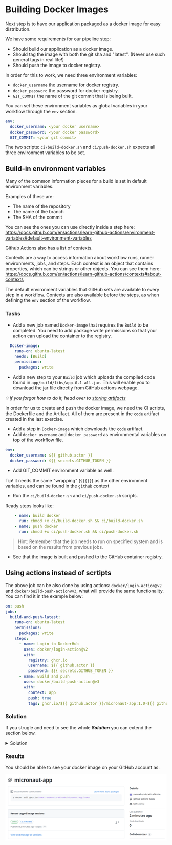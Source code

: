 # Building Docker Images

Next step is to have our application packaged as a docker image for easy distribution. 

We have some requirements for our pipeline step:

- Should build our application as a docker image.
- Should tag the image with both the git sha and "latest". (Never use such general tags in real life!)
- Should push the image to docker registry.

In order for this to work, we need three environment variables:
- `docker_username` the username for docker registry.
- `docker_password` the password for docker registry.
- `GIT_COMMIT`  the name of the git commit that is being built.

You can set these environment variables as global variables in your workflow through the `env` section.

```YAML
env:
  docker_username: <your docker username>
  docker_password: <your docker password>
  GIT_COMMIT: <your git commit>
```

The two scripts: `ci/build-docker.sh` and `ci/push-docker.sh` expects all three environment variables to be set.

## Build-in environment variables

Many of the common information pieces for a build is set in default environment variables.

Examples of these are:

- The name of the repository
- The name of the branch
- The SHA of the commit

You can see the ones you can use directly inside a step here: https://docs.github.com/en/actions/learn-github-actions/environment-variables#default-environment-variables

Github Actions also has a list of contexts.

Contexts are a way to access information about workflow runs, runner environments, jobs, and steps. 
Each context is an object that contains properties, which can be strings or other objects.
You can see them here: https://docs.github.com/en/actions/learn-github-actions/contexts#about-contexts 

The default environment variables that GitHub sets are available to every step in a workflow.
Contexts are also available before the steps, as when defining the `env` section of the workflow. 


### Tasks

<!-- - To start Docker credentials should be stored as repository secrets at Github Actions Repository. Please go to `Settings > Secrets > New repository secret` to add them. 

![Github Secrets](img/secret.png) -->

- Add a new job named `Docker-image` that requires the `Build` to be completed.
You need to add package write permissions so that your action can upload the container to the registry.

```YAML
  Docker-image:
    runs-on: ubuntu-latest
    needs: [Build]
    permissions:
      packages: write
```

- Add a new step to your `Build` job which uploads the compiled code found in `app/build/libs/app-0.1-all.jar`. This will enable you to download the jar file directly from GitHub actions webpage. 

_:bulb: if you forgot how to do it, head over to [storing artifacts](./04-storing-artifacts.md)_

In order for us to create and push the docker image, we need the CI scripts, the Dockerfile and the Artifact. All of them are present in the `code` artifact created in the last exercise.

- Add a step in `Docker-image` which downloads the `code` artifact.
- Add `docker_username` and `docker_password` as environmental variables on top of the workflow file. 

```YAML
env:
  docker_username: ${{ github.actor }}
  docker_password: ${{ secrets.GITHUB_TOKEN }}
```

- Add GIT_COMMIT environment variable as well. 

Tip! it needs the same "wrapping" (`${{}}`) as the other environment variables, and can be found in the `github` context

- Run the `ci/build-docker.sh` and `ci/push-docker.sh` scripts.

Ready steps looks like:
```YAML
    - name: build docker
      run: chmod +x ci/build-docker.sh && ci/build-docker.sh
    - name: push docker
      run: chmod +x ci/push-docker.sh && ci/push-docker.sh
```

> Hint: Remember that the job needs to run on specified system and is based on the results from previous jobs.

- See that the image is built and pushed to the GitHub container registry.

## Using actions instead of scrtipts

The above job can be also done by using actions: `docker/login-action@v2` and `docker/build-push-action@v3`, what will provide the same functionality. You can find it in the example below:

```yaml
on: push
jobs:
  build-and-push-latest:
    runs-on: ubuntu-latest
    permissions:
      packages: write
    steps:
      - name: Login to DockerHub
        uses: docker/login-action@v2
        with:
          registry: ghcr.io
          username: ${{ github.actor }}
          password: ${{ secrets.GITHUB_TOKEN }}
      - name: Build and push
        uses: docker/build-push-action@v3
        with:
          context: app
          push: true
          tags: ghcr.io/${{ github.actor }}/micronaut-app:1.0-${{ github.sha }},ghcr.io/${{ github.actor }}/micronaut-app:latest
```

### Solution 
If you strugle and need to see the whole ***Solution*** you can extend the section below. 
<details>
    <summary> Solution </summary>
  
```YAML
name: Java CI
on: push
env: # Set the secret as an input
  docker_username: ${{ github.actor }}
  docker_password: ${{ secrets.GITHUB_TOKEN }}
  GIT_COMMIT: ${{ github.sha }}
jobs:
  Clone-down:
    name: Clone down repo
    runs-on: ubuntu-latest
    container: gradle:6-jdk11
    steps:
    - uses: actions/checkout@v4
    - name: Upload Repo
      uses: actions/upload-artifact@v3
      with:
        name: code
        path: .
  Build:
    runs-on: ubuntu-latest
    needs: Clone-down
    container: gradle:6-jdk11
    steps:
    - name: Download code
      uses: actions/download-artifact@v3
      with:
        name: code
        path: . 
    - name: Build with Gradle
      run: chmod +x ci/build-app.sh && ci/build-app.sh
    - name: Test with Gradle
      run: chmod +x ci/unit-test-app.sh && ci/unit-test-app.sh
    - name: Upload Repo
      uses: actions/upload-artifact@v3
      with:
        name: code
        path: .
    - name: Upload Jar
      uses: actions/upload-artifact@v3
      with:
        name: Jar
        path: app/build/libs/app-0.1-all.jar
  Docker-image:
    runs-on: ubuntu-latest
    needs: [Build]
    permissions:
      packages: write
    steps:
    - name: Download code
      uses: actions/download-artifact@v3
      with:
        name: code
        path: .
    - name: build docker
      run: chmod +x ci/build-docker.sh && ci/build-docker.sh
    - name: push docker
      run: chmod +x ci/push-docker.sh && ci/push-docker.sh
```

</details>


### Results

You should be able to see your docker image on your GitHub account as: 

![GitHub Container Registry](img/github-container.png)

